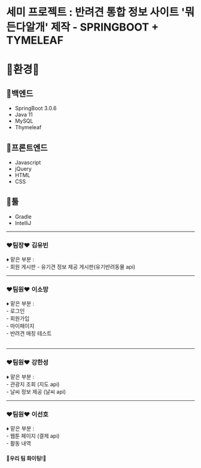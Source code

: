 # 세미 프로젝트 : 반려견 통합 정보 사이트 '뭐든다알개' 제작 - SPRINGBOOT + TYMELEAF

<div>
 <h1>🎈환경🎈</h1>

<h2>🏓백엔드</h2>
<ul>
 <li>SpringBoot 3.0.6</li>
 <li>Java 11</li>
 <li>MySQL</li>
 <li>Thymeleaf</li>
</ul>

<h2>🎾프론트엔드</h2>
<ul>
  <li>Javascript</li>
  <li>jQuery</li>
  <li>HTML</li>
  <li>CSS</li>
</ul>

<h2>🏸툴</h2>
<ul>
 <li>Gradle</li>
 <li>IntelliJ</li>
</ul>

</div>

<hr>
<h3>❤팀장❤ 김유빈</h3>
 <p>♦ 맡은 부분 : </br>
  - 회원 게시판
  - 유기견 정보 제공 게시판(유기반려동물 api)
 </p>
  <hr>
<h3>❤팀원❤ 이소망</h3>
 <p>♦ 맡은 부분 : </br>
  - 로그인 </br>
  - 회원가입 </br>
  - 마이페이지 </br>
  - 반려견 매칭 테스트 </br>
  </br>
 </p>   
 <hr>
<h3>❤팀원❤ 강한성</h3>
 <p>♦ 맡은 부분 : </br>
 - 관광지 조회 (지도 api) </br>
 - 날씨 정보 제공 (날씨 api) </br>
 
 </p>
 <hr>
<h3>❤팀원❤ 이선호</h3>
 <p>♦ 맡은 부분 : </br>
 - 웹툰 페이지 (결제 api)</br>
 - 활동 내역 
 </p>

 <h4>🎈우리 팀 화이팅!🎈</h4>
